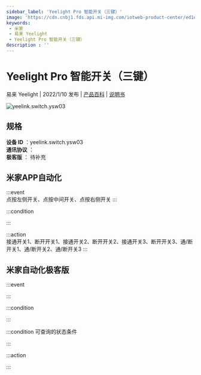 ```yaml
---
sidebar_label: 'Yeelight Pro 智能开关（三键）'
image: 'https://cdn.cnbj1.fds.api.mi-img.com/iotweb-product-center/ed1ea17e2ee043ee16a0982930c74fe2_1625474449934.png?GalaxyAccessKeyId=AKVGLQWBOVIRQ3XLEW&Expires=9223372036854775807&Signature=dYI769aQ0cXFJ2/kayU1P/syvHA='
keywords: 
 - 米家
 - 易来 Yeelight
 - Yeelight Pro 智能开关（三键）
description : ''
---
```

# Yeelight Pro 智能开关（三键）

易来 Yeelight | 2022/1/10 发布 | [产品百科](https://home.mi.com/webapp/content/baike/product/index.html?model=yeelink.switch.ysw03/) | [说明书](https://home.mi.com/views/introduction.html?model=yeelink.switch.ysw03&region=cn)

![yeelink.switch.ysw03](https://cdn.cnbj1.fds.api.mi-img.com/iotweb-product-center/ed1ea17e2ee043ee16a0982930c74fe2_1625474449934.png?GalaxyAccessKeyId=AKVGLQWBOVIRQ3XLEW&Expires=9223372036854775807&Signature=dYI769aQ0cXFJ2/kayU1P/syvHA=)

## 规格  
> 
**设备 ID** ：yeelink.switch.ysw03  
**通讯协议** ：  
**极客版**  ： 待补充 


## 米家APP自动化  

:::event  
点按左侧开关、点按中间开关、点按右侧开关
:::

:::condition  

:::

:::action   
接通开关1、断开开关1、接通开关2、断开开关2、接通开关3、断开开关3、通/断开关1、通/断开关2、通/断开关3
:::

## 米家自动化极客版  

:::event  

:::

:::condition  

:::

:::condition 可查询的状态条件  

:::

:::action  

:::

        
